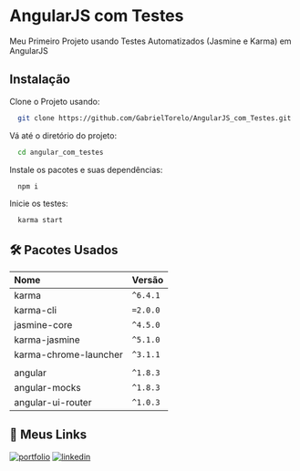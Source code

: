 # AngularJS com Testes

Meu Primeiro Projeto usando Testes Automatizados (Jasmine e Karma) em AngularJS

## Instalação

Clone o Projeto usando:

```bash
  git clone https://github.com/GabrielTorelo/AngularJS_com_Testes.git
```

Vá até o diretório do projeto:

```bash
  cd angular_com_testes
```

Instale os pacotes e suas dependências:

```bash
  npm i
```

Inicie os testes:

```bash
  karma start
```

## 🛠 Pacotes Usados

| Nome                  | Versão   |
| :-------------------- | :------- |
| karma                 | `^6.4.1` |
| karma-cli             | `=2.0.0` |
| jasmine-core          | `^4.5.0` |
| karma-jasmine         | `^5.1.0` |
| karma-chrome-launcher | `^3.1.1` |
|||
| angular               | `^1.8.3` |
| angular-mocks         | `^1.8.3` |
| angular-ui-router     | `^1.0.3` |

## 🔗 Meus Links
[![portfolio](https://img.shields.io/badge/GitHub-100000?style=for-the-badge&logo=github&logoColor=white)](https://github.com/GabrielTorelo)
[![linkedin](https://img.shields.io/badge/linkedin-0A66C2?style=for-the-badge&logo=linkedin&logoColor=white)](https://www.linkedin.com/in/gabriel-torelo/)